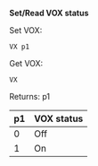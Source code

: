 __Set/Read VOX status__

Set VOX:

	VX p1

Get VOX:

	VX

Returns: p1

| p1  | VOX status|
| --- | --- |
| 0 | Off |
| 1 | On  |
